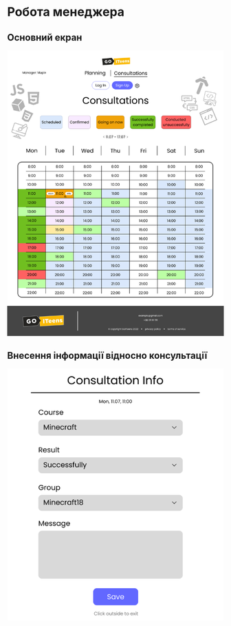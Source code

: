 # Робота менеджера
## Основний екран
<img src = "img/Desktop - 3.png">

## Внесення інформації відносно консультації
<img src = "img/Letter - 1.png">